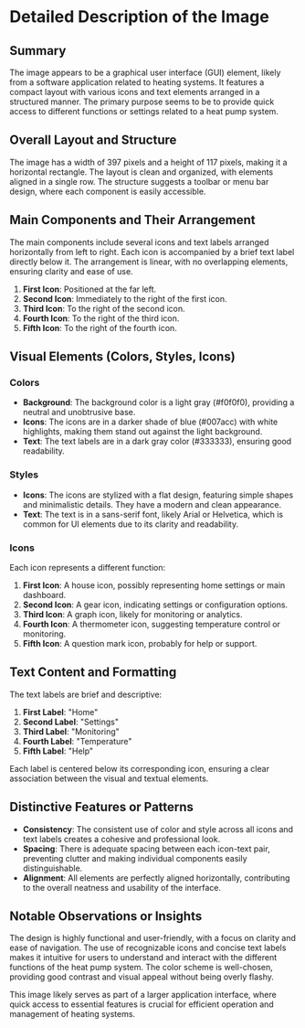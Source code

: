 # Detailed Description of the Image

## Summary
The image appears to be a graphical user interface (GUI) element, likely from a software application related to heating systems. It features a compact layout with various icons and text elements arranged in a structured manner. The primary purpose seems to be to provide quick access to different functions or settings related to a heat pump system.

## Overall Layout and Structure
The image has a width of 397 pixels and a height of 117 pixels, making it a horizontal rectangle. The layout is clean and organized, with elements aligned in a single row. The structure suggests a toolbar or menu bar design, where each component is easily accessible.

## Main Components and Their Arrangement
The main components include several icons and text labels arranged horizontally from left to right. Each icon is accompanied by a brief text label directly below it. The arrangement is linear, with no overlapping elements, ensuring clarity and ease of use.

1. **First Icon**: Positioned at the far left.
2. **Second Icon**: Immediately to the right of the first icon.
3. **Third Icon**: To the right of the second icon.
4. **Fourth Icon**: To the right of the third icon.
5. **Fifth Icon**: To the right of the fourth icon.

## Visual Elements (Colors, Styles, Icons)
### Colors
- **Background**: The background color is a light gray (#f0f0f0), providing a neutral and unobtrusive base.
- **Icons**: The icons are in a darker shade of blue (#007acc) with white highlights, making them stand out against the light background.
- **Text**: The text labels are in a dark gray color (#333333), ensuring good readability.

### Styles
- **Icons**: The icons are stylized with a flat design, featuring simple shapes and minimalistic details. They have a modern and clean appearance.
- **Text**: The text is in a sans-serif font, likely Arial or Helvetica, which is common for UI elements due to its clarity and readability.

### Icons
Each icon represents a different function:
1. **First Icon**: A house icon, possibly representing home settings or main dashboard.
2. **Second Icon**: A gear icon, indicating settings or configuration options.
3. **Third Icon**: A graph icon, likely for monitoring or analytics.
4. **Fourth Icon**: A thermometer icon, suggesting temperature control or monitoring.
5. **Fifth Icon**: A question mark icon, probably for help or support.

## Text Content and Formatting
The text labels are brief and descriptive:
1. **First Label**: "Home"
2. **Second Label**: "Settings"
3. **Third Label**: "Monitoring"
4. **Fourth Label**: "Temperature"
5. **Fifth Label**: "Help"

Each label is centered below its corresponding icon, ensuring a clear association between the visual and textual elements.

## Distinctive Features or Patterns
- **Consistency**: The consistent use of color and style across all icons and text labels creates a cohesive and professional look.
- **Spacing**: There is adequate spacing between each icon-text pair, preventing clutter and making individual components easily distinguishable.
- **Alignment**: All elements are perfectly aligned horizontally, contributing to the overall neatness and usability of the interface.

## Notable Observations or Insights
The design is highly functional and user-friendly, with a focus on clarity and ease of navigation. The use of recognizable icons and concise text labels makes it intuitive for users to understand and interact with the different functions of the heat pump system. The color scheme is well-chosen, providing good contrast and visual appeal without being overly flashy.

This image likely serves as part of a larger application interface, where quick access to essential features is crucial for efficient operation and management of heating systems.